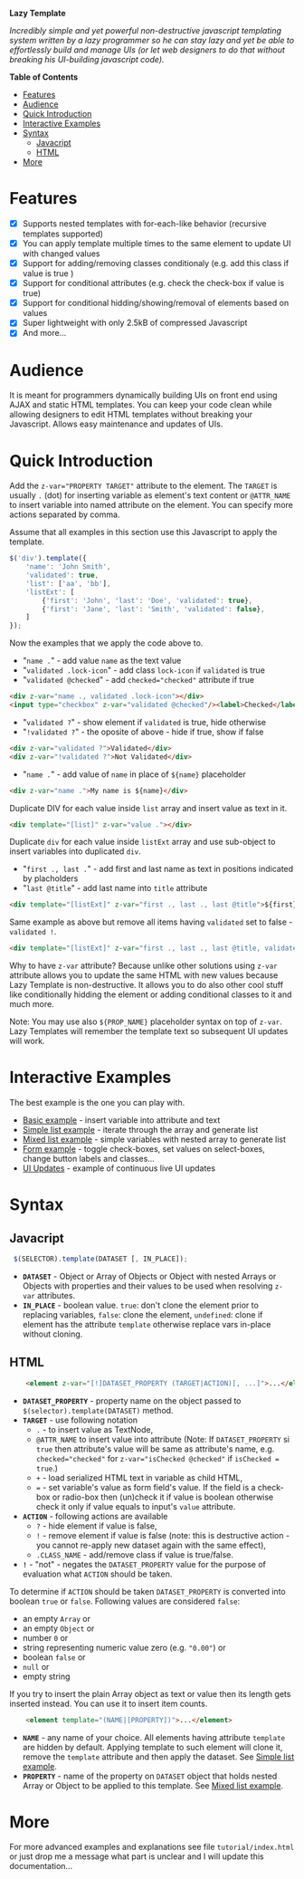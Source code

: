 __Lazy Template__

*Incredibly simple and yet powerful non-destructive javascript
templating system written by a lazy programmer so he can stay lazy and
yet be able to effortlessly build and manage UIs (or let web designers
to do that without breaking his UI-building javascript code).*

<!-- markdown-toc start - Don't edit this section. Run M-x markdown-toc-generate-toc again -->
**Table of Contents**

- [Features](#features)
- [Audience](#audience)
- [Quick Introduction](#quick-introduction)
- [Interactive Examples](#interactive-examples)
- [Syntax](#syntax)
	- [Javacript](#javacript)
	- [HTML](#html)
- [More](#more)

<!-- markdown-toc end -->


# Features
- [x] Supports nested templates with for-each-like behavior (recursive templates supported)
- [x] You can apply template multiple times to the same element to update UI with changed values
- [x] Support for adding/removing classes conditionaly (e.g. add this class if value is true )
- [x] Support for conditional attributes (e.g. check the check-box if value is true)
- [x] Support for conditional hidding/showing/removal of elements based on values
- [x] Super lightweight with only 2.5kB of compressed Javascript
- [x] And more...

# Audience

It is meant for programmers dynamically building UIs on front end
using AJAX and static HTML templates.  You can keep your code clean
while allowing designers to edit HTML templates without breaking your
Javascript. Allows easy maintenance and updates of UIs.

# Quick Introduction

Add the `z-var="PROPERTY TARGET"` attribute to the element. The
`TARGET` is usually `.` (dot) for inserting variable as element's text
content or `@ATTR_NAME` to insert variable into named attribute on the
element. You can specify more actions separated by comma.

Assume that all examples in this section use this Javascript to apply
the template.

```javascript
$('div').template({
	'name': 'John Smith',
	'validated': true,
	'list': ['aa', 'bb'],
	'listExt': [
		{'first': 'John', 'last': 'Doe', 'validated': true},
		{'first': 'Jane', 'last': 'Smith', 'validated': false},
	]
});
```

Now the examples that we apply the code above to.

- "`name .`" - add value `name` as the text value
- "`validated .lock-icon`" - add class `lock-icon` if `validated` is true
- "`validated @checked`" - add `checked="checked"` attribute if true

```HTML
<div z-var="name ., validated .lock-icon"></div>
<input type="checkbox" z-var="validated @checked"/><label>Checked</label>
```

- "`validated ?`" - show element if `validated` is true, hide otherwise
- "`!validated ?`" - the oposite of above - hide if true, show if false

```HTML
<div z-var="validated ?">Validated</div>
<div z-var="!validated ?">Not Validated</div>
```

- "`name .`" - add value of `name` in place of `${name}` placeholder

```HTML
<div z-var="name .">My name is ${name}</div>
```

Duplicate DIV for each value inside `list` array and insert value as text in it.

```HTML
<div template="[list]" z-var="value ."></div>
```

Duplicate `div` for each value inside `listExt` array and use sub-object to insert
variables into duplicated `div`.

-  "`first ., last .`" - add first and last name as text in positions indicated by placholders
-  "`last @title`" - add last name into `title` attribute

```HTML
<div template="[listExt]" z-var="first ., last ., last @title">${first} ${last}</div>
```

Same example as above but remove all items having `validated` set to false - `validated !`.

```HTML
<div template="[listExt]" z-var="first ., last ., last @title, validated !">${first} ${last}</div>
```

Why to have `z-var` attribute? Because unlike other solutions using
`z-var` attribute allows you to update the same HTML with new values
because Lazy Template is non-destructive. It allows you to do also
other cool stuff like conditionally hidding the element or adding
conditional classes to it and much more.

Note: You may use also `${PROP_NAME}` placeholder syntax on top of
`z-var`. Lazy Templates will remember the template text so subsequent
UI updates will work.

# Interactive Examples

The best example is the one you can play with.

- [Basic example](https://codepen.io/webdevelopers/pen/PpVGde?editors=1010#0) - insert variable into attribute and text
- [Simple list example](https://codepen.io/webdevelopers/pen/PpVZOQ?editors=1010#0) - iterate through the array and generate list
- [Mixed list example](https://codepen.io/webdevelopers/pen/jBdMXR?editors=1010#0) - simple variables with nested array to generate list
- [Form example](https://codepen.io/webdevelopers/pen/XMOjGm?editors=1010#0) - toggle check-boxes, set values on select-boxes, change button labels and classes...
- [UI Updates](https://codepen.io/webdevelopers/pen/jBdyVm?editors=1010#0) - example of continuous live UI updates

# Syntax

## Javacript
```javascript
 $(SELECTOR).template(DATASET [, IN_PLACE]);
```

- __`DATASET`__ - Object or Array of Objects or Object with nested Arrays or Objects with properties and their values to be used when resolving `z-var` attributes.
- __`IN_PLACE`__ - boolean value. `true`: don't clone the element prior to replacing variables, `false`: clone the element, `undefined`: clone if element has the attribute `template` otherwise replace vars in-place without cloning.

## HTML

```html
	<element z-var="[!]DATASET_PROPERTY (TARGET|ACTION)[, ...]">...</element>
```

- __`DATASET_PROPERTY`__ - property name on the object passed to `$(selector).template(DATASET)` method.
- __`TARGET`__ - use following notation
	* `.` - to insert value as TextNode,
	* `@ATTR_NAME` to insert value into attribute (Note: If `DATASET_PROPERTY` si `true` then attribute's value will be same as attribute's name, e.g. `checked="checked"` for `z-var="isChecked @checked"` if `isChecked = true`.)
	* `+` - load serialized HTML text in variable as child HTML,
	* `=` - set variable's value as form field's value. If the field is a check-box or radio-box then (un)check it if value is boolean otherwise check it only if value equals to input's `value` attribute.
- __`ACTION`__ - following actions are available
	* `?` - hide element if value is false,
	* `!` - remove element if value is false (note: this is destructive action - you cannot re-apply new dataset again with the same effect),
	* `.CLASS_NAME` - add/remove class if value is true/false.
- __`!`__ - "not" - negates the `DATASET_PROPERTY` value for the purpose of evaluation what `ACTION` should be taken.

To determine if `ACTION` should be taken `DATASET_PROPERTY` is converted into boolean `true` or `false`. Following values are considered `false`:
* an empty `Array` or
* an empty `Object` or
* number `0` or
* string representing numeric value zero (e.g. `"0.00"`) or
* boolean `false` or
* `null` or
* empty string

If you try to insert the plain Array object as text or value then its length gets inserted instead. You can use it to insert item counts.

```html
	<element template="(NAME|[PROPERTY])">...</element>
```

- __`NAME`__ - any name of your choice. All elements having attribute `template` are hidden by default. Applying template to such element will clone it, remove the `template` attribute and then apply the dataset. See [Simple list example](https://codepen.io/webdevelopers/pen/PpVZOQ?editors=1010#0).
- __`PROPERTY`__ - name of the property on `DATASET` object that holds nested Array or Object to be applied to this template. See [Mixed list example](https://codepen.io/webdevelopers/pen/jBdMXR?editors=1010#0).


# More

For more advanced examples and explanations see file
<code>tutorial/index.html</code> or just drop me a message what part
is unclear and I will update this documentation...
